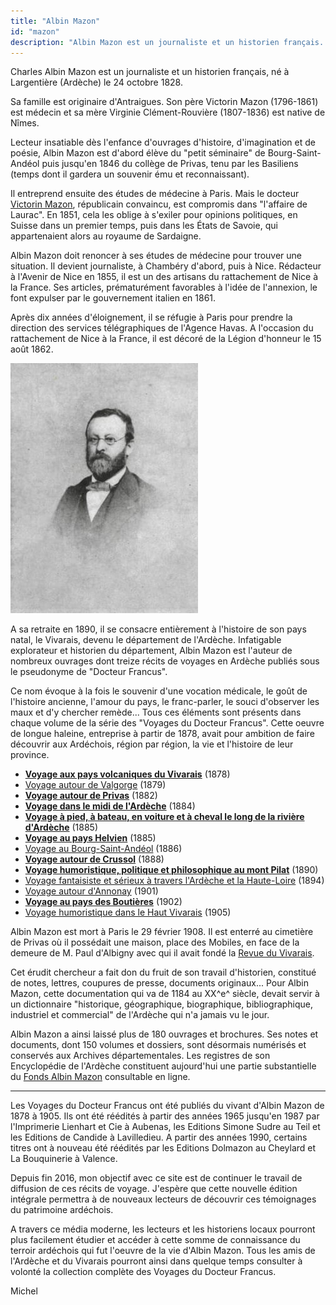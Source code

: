 ```yaml
---
title: "Albin Mazon"
id: "mazon"
description: "Albin Mazon est un journaliste et un historien français. Sous le pseudonyme de Docteur Francus, il est l'auteur de nombreux ouvrages dont des récits de voyages en Ardèche"
---
```


Charles Albin Mazon est un journaliste et un historien français, né à
Largentière (Ardèche) le 24 octobre 1828.

Sa famille est originaire d'Antraigues. Son père Victorin Mazon (1796-1861) est
médecin et sa mère Virginie Clément-Rouvière (1807-1836) est native de Nîmes.

Lecteur insatiable dès l'enfance d'ouvrages d'histoire, d'imagination et de
poésie, Albin Mazon est d'abord élève du "petit séminaire" de Bourg-Saint-Andéol
puis jusqu'en 1846 du collège de Privas, tenu par les Basiliens (temps dont il
gardera un souvenir ému et reconnaissant).

Il entreprend ensuite des études de médecine à Paris. Mais le docteur [Victorin
Mazon](https://1851.fr/hommes/mazon/), républicain convaincu, est compromis dans
"l'affaire de Laurac". En 1851, cela les oblige à s'exiler pour opinions
politiques, en Suisse dans un premier temps, puis dans les États de Savoie, qui
appartenaient alors au royaume de Sardaigne.

Albin Mazon doit renoncer à ses études de médecine pour trouver une situation.
Il devient journaliste, à Chambéry d'abord, puis à Nice. Rédacteur à l'Avenir de
Nice en 1855, il est un des artisans du rattachement de Nice à la France. Ses
articles, prématurément favorables à l'idée de l'annexion, le font expulser par
le gouvernement italien en 1861.

Après dix années d'éloignement, il se réfugie à Paris pour prendre la direction
des services télégraphiques de l'Agence Havas. A l'occasion du rattachement de
Nice à la France, il est décoré de la Légion d'honneur le 15 août 1862.

<div class="img">

![Charles Albin Mazon](./images/docteur-francus.jpg)

</div>

A sa retraite en 1890, il se consacre entièrement à l'histoire de son pays
natal, le Vivarais, devenu le département de l'Ardèche. Infatigable explorateur
et historien du département, Albin Mazon est l'auteur de nombreux ouvrages dont
treize récits de voyages en Ardèche publiés sous le pseudonyme de "Docteur
Francus".

Ce nom évoque à la fois le souvenir d'une vocation médicale, le goût de
l'histoire ancienne, l'amour du pays, le franc-parler, le souci d'observer les
maux et d'y chercher remède... Tous ces éléments sont présents dans chaque
volume de la série des "<span class='strong'>Voyages du Docteur Francus</span>".
Cette oeuvre de longue haleine, entreprise à partir de 1878, avait pour ambition
de faire découvrir aux Ardéchois, région par région, la vie et l'histoire de
leur province.

* [__Voyage aux pays volcaniques du Vivarais__](./vivarais/) (1878)
* [Voyage autour de Valgorge](./valgorge/) (1879)
* [__Voyage autour de Privas__](./privas/) (1882)
* [__Voyage dans le midi de l'Ardèche__](./midi-ardeche/) (1884)
* [__Voyage à pied, à bateau, en voiture et à cheval le long de la rivière d'Ardèche__](./riviere-ardeche/) (1885)
* [__Voyage au pays Helvien__](./helvien/) (1885)
* [Voyage au Bourg-Saint-Andéol](./bourg-st-andeol/) (1886)
* [__Voyage autour de Crussol__](./crussol/) (1888)
* [__Voyage humoristique, politique et philosophique au mont Pilat__](./pilat/) (1890)
* [Voyage fantaisiste et sérieux à travers l'Ardèche et la Haute-Loire](./haute-loire/) (1894)
* [Voyage autour d'Annonay](./annonay/) (1901)
* [__Voyage au pays des Boutières__](./boutieres/) (1902)
* [Voyage humoristique dans le Haut Vivarais](./haut-vivarais) (1905)

Albin Mazon est mort à Paris le 29 février 1908. Il est enterré au cimetière de
Privas où il possédait une maison, place des Mobiles, en face de la demeure de
M. Paul d'Albigny avec qui il avait fondé la
[Revue du Vivarais](http://www.revueduvivarais.fr/).

Cet érudit chercheur a fait don du fruit de son travail d'historien, constitué
de notes, lettres, coupures de presse, documents originaux... Pour Albin Mazon,
cette documentation qui va de 1184 au XX^e^ siècle, devait servir à un
dictionnaire "historique, géographique, biographique, bibliographique,
industriel et commercial" de l'Ardèche qui n'a jamais vu le jour.

Albin Mazon a ainsi laissé plus de 180 ouvrages et brochures. Ses notes et
documents, dont 150 volumes et dossiers, sont désormais numérisés et conservés
aux Archives départementales. Les registres de son Encyclopédie de l'Ardèche
constituent aujourd'hui une partie substantielle du [Fonds Albin
Mazon](https://archives.ardeche.fr/n/fonds-mazon/n:103) consultable en ligne.

---

Les Voyages du Docteur Francus ont été publiés du vivant d'Albin Mazon de 1878 à
1905. Ils ont été réédités à partir des années 1965 jusqu'en 1987 par
l'Imprimerie Lienhart et Cie à Aubenas, les Editions Simone Sudre au Teil et les
Editions de Candide à Lavilledieu. A partir des années 1990, certains titres ont
à nouveau été réédités par les Editions Dolmazon au Cheylard et La Bouquinerie
à Valence.

Depuis fin 2016, mon objectif avec ce site est de continuer le travail de
diffusion de ces récits de voyage. J'espère que cette nouvelle édition intégrale
permettra à de nouveaux lecteurs de découvrir ces témoignages du patrimoine
ardéchois.

A travers ce média moderne, les lecteurs et les historiens locaux pourront plus
facilement étudier et accéder à cette somme de connaissance du terroir ardéchois
qui fut l'oeuvre de la vie d'Albin Mazon. Tous les amis de l'Ardèche et du
Vivarais pourront ainsi dans quelque temps consulter à volonté la collection
complète des Voyages du Docteur Francus.

<div class="end">

<span title="michelc at gmail">Michel</span>

</div>
